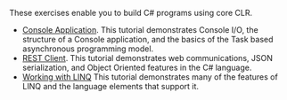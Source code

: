 These exercises enable you to build C# programs using core CLR.
* [Console Application](getting-started-with-csharp/console-teleprompter.md). This tutorial
demonstrates Console I/O, the structure of a Console application, and
the basics of the Task based asynchronous programming model.
* [REST Client](getting-started-with-csharp/console-webapiclient.md). This tutorial
demonstrates web communications, JSON serialization, and Object Oriented
features in the C# language.
* [Working with LINQ](getting-started-with-csharp/working-with-linq.md) This tutorial demonstrates many of the features of LINQ and the language elements that support it.
